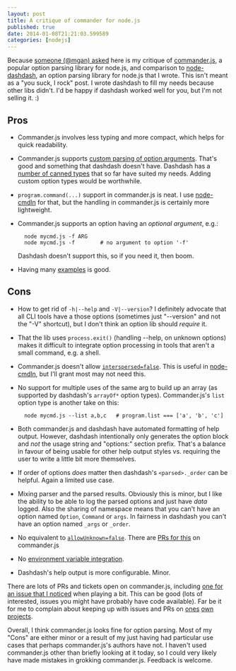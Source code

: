 ```yaml
---
layout: post
title: A critique of commander for node.js
published: true
date: 2014-01-08T21:21:03.599589
categories: [nodejs]
---
```


Because [someone (@mgan)
asked](https://twitter.com/mgan/status/420634474770997249) here is my critique
of [commander.js](https://github.com/visionmedia/commander.js), a popular option
parsing library for node.js, and comparison to
[node-dashdash](https://github.com/trentm/node-dashdash), an option parsing
library for node.js that I wrote. This isn't meant as a "you suck, I rock" post.
I wrote dashdash to fill my needs because other libs didn't. I'd be happy if
dashdash worked well for you, but I'm not selling it. :)


## Pros

- Commander.js involves less typing and more compact, which helps for quick
  readability.

- Commander.js supports [custom parsing of option
  arguments](https://github.com/visionmedia/commander.js#coercion). That's good
  and something that dashdash doesn't have. Dashdash has a [number of
  canned types](https://github.com/trentm/node-dashdash#option-specs) that
  so far have suited my needs. Adding custom option types would be worthwhile.

- `program.command(...)` support in commander.js is neat. I use
  [node-cmdln](https://github.com/trentm/node-cmdln) for that, but the handling
  in commander.js is certainly more lightweight.

- Commander.js supports an option having an *optional argument*, e.g.:

        node mycmd.js -f ARG
        node mycmd.js -f        # no argument to option '-f'

  Dashdash doesn't support this, so if you need it, then boom.

- Having many
  [examples](https://github.com/visionmedia/commander.js/tree/master/examples)
  is good.


## Cons

- How to get rid of `-h|--help` and `-V|--version`? I definitely advocate that
  all CLI tools have a those options (sometimes just "--version" and not the
  "-V" shortcut), but I don't think an option lib should *require* it.

- That the lib uses `process.exit()` (handling --help, on unknown options) makes
  it difficult to integrate option processing in tools that aren't a small
  command, e.g. a shell.

- Commander.js doesn't allow
  [`interspersed=false`](https://github.com/trentm/node-dashdash#parser-config).
  This is useful in [node-cmdln](https://github.com/trentm/node-cmdln), but I'll
  grant most may not need this.

- No support for multiple uses of the same arg to build up an array (as supported
  by dashdash's `arrayOf*` option types). Commander.js's `list` option type
  is another take on this:

        node mycmd.js --list a,b,c   # program.list === ['a', 'b', 'c']

- Both commander.js and dashdash have automated formatting of help output.
  However, dashdash intentionally only generates the option block and *not*
  the usage string and "options:" section prefix. That's a balance in favour
  of being usable for other help output styles vs. requiring the user to
  write a little bit more themselves.

- If order of options *does* matter then dashdash's `<parsed>._order` can be
  helpful. Again a limited use case.

- Mixing parser and the parsed results. Obviously this is minor, but I
  like the ability to be able to log the parsed options and just have *data*
  logged. Also the sharing of namespace means that you can't have an option
  named `Option`, `Command` or `args`. In fairness in dashdash you can't
  have an option named `_args` or `_order`.

- No equivalent to
  [`allowUnknown=false`](https://github.com/trentm/node-dashdash#parser-config).
  There are [PRs for this](https://github.com/visionmedia/commander.js/search?q=unknown&ref=cmdform&type=Issues)
  on commander.js

- No [environment variable integration](https://github.com/trentm/node-dashdash#environment-variable-integration).

- Dashdash's help output is more configurable. Minor.


There are lots of PRs and tickets open on commander.js, including [one for an
issue that I noticed](https://github.com/visionmedia/commander.js/pull/121) when
playing a bit. This can be good (lots of interested, issues you might
have probably have code available). Far be it for me to complain about keeping
up with issues and PRs on [ones](https://github.com/trentm/json/issues?state=open)
[own](https://github.com/trentm/node-bunyan/issues?state=open)
[projects](https://github.com/trentm/python-markdown2/issues?state=open).

Overall, I think commander.js looks fine for option parsing. Most of my "Cons"
are either minor or a result of my just having had particular use cases that
perhaps commander.js's authors have not. I haven't used commander.js other than
briefly looking at it today, so I could very likely have made mistakes in
grokking commander.js. Feedback is welcome.
